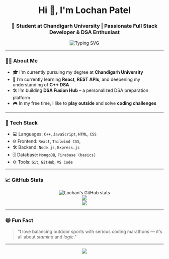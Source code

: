 <h1 align="center">Hi 👋, I'm Lochan Patel</h1>
<h3 align="center">🚀 Student at Chandigarh University | Passionate Full Stack Developer & DSA Enthusiast</h3>

<p align="center">
  <img src="https://readme-typing-svg.demolab.com?font=Fira+Code&size=22&pause=1000&center=true&vCenter=true&width=440&lines=Full+Stack+Developer;C%2B%2B+%7C+React+%7C+Node.js;Building+DSA+Fusion+Hub;Loves+to+Play+Outside+%26+Code+Inside" alt="Typing SVG" />
</p>

---

### 🧑‍💻 About Me

- 🎓 I'm currently pursuing my degree at **Chandigarh University**
- 🌱 I’m currently learning **React**, **REST APIs**, and deepening my understanding of **C++ DSA**
- 🛠️ I’m building **DSA Fusion Hub** – a personalized DSA preparation platform
- 🎮 In my free time, I like to **play outside** and solve **coding challenges**

---

### 🔧 Tech Stack

- 💻 Languages: `C++`, `JavaScript`, `HTML`, `CSS`
- 🌐 Frontend: `React`, `Tailwind CSS`,
- 🛠 Backend: `Node.js`, `Express.js`
- 🗄️ Database: `MongoDB`, `Firebase (basics)`
- ⚙️ Tools: `Git`, `GitHub`, `VS Code`

---

### 📈 GitHub Stats

<p align="center">
  <img src="https://github-readme-stats.vercel.app/api?username=lochanpatel&show_icons=true&theme=radical" alt="Lochan's GitHub stats" />
  <br />
  <img src="https://github-readme-streak-stats.herokuapp.com/?user=lochanpatel&theme=radical" />
  <br />
  <img src="https://github-readme-stats.vercel.app/api/top-langs/?username=lochanpatel&layout=compact&theme=radical" />
</p>

---


### 😄 Fun Fact

> "I love balancing outdoor sports with serious coding marathons — it's all about *stamina* and *logic*."

---

<p align="center">
  <img src="https://quotes-github-readme.vercel.app/api?type=horizontal&theme=tokyonight" />
</p>

